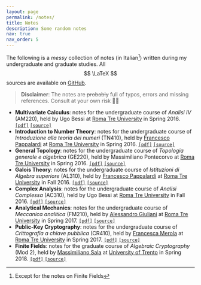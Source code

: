 ```yaml
---
layout: page
permalink: /notes/
title: Notes
description: Some random notes
nav: true
nav_order: 5
---
```


The following is a _messy_ collection of notes (in Italian[^1]) written during my undergraduate and graduate studies. All $$ \LaTeX $$ sources are available on [GitHub](https://github.com/edoars).

> **Disclaimer**: The notes are ~~probably~~ full of typos, errors and missing references. Consult at your own risk 🧑‍🏫

- **Multivariate Calculus**: notes for the undergraduate course of _Analisi IV_ (AM220), held by Ugo Bessi at [Roma Tre University](https://uniroma3.it) in Spring 2016. [`[pdf]`](/assets/pdf/notes_multivariate_calculus.pdf) [`[source]`](https://github.com/edoars/multivariate-calculus-notes)
- **Introduction to Number Theory**: notes for the undergraduate course of _Introduzione alla teoria dei numeri_ (TN410), held by [Francesco Pappalardi](http://www.mat.uniroma3.it/users/pappa/) at [Roma Tre University](https://uniroma3.it) in Spring 2016. [`[pdf]`](/assets/pdf/notes_intro_number_theory.pdf) [`[source]`](https://github.com/edoars/intro-number-theory-notes)
- **General Topology**: notes for the undergraduate course of _Topologia generale e algebrica_ (GE220), held by Massimiliano Pontecorvo at [Roma Tre University](https://uniroma3.it) in Spring 2016. [`[pdf]`](/assets/pdf/notes_general_topology.pdf) [`[source]`](https://github.com/edoars/general-topology-notes)
- **Galois Theory**: notes for the undergraduate course of _Istituzioni di Algebra superiore_ (AL310), held by [Francesco Pappalardi](http://www.mat.uniroma3.it/users/pappa/) at [Roma Tre University](https://uniroma3.it) in Fall 2016. [`[pdf]`](/assets/pdf/notes_galois_theory.pdf) [`[source]`](https://github.com/edoars/galois-theory-notes)
- **Complex Analysis**: notes for the undergraduate course of _Analisi Complessa_ (AC310), held by Ugo Bessi at [Roma Tre University](https://uniroma3.it) in Fall 2016. [`[pdf]`](/assets/pdf/notes_complex_analysis.pdf) [`[source]`](https://github.com/edoars/complex-analysis-notes)
- **Analytical Mechanics**: notes for the undergraduate course of _Meccanica analitica_ (FM210), held by [Alessandro Giuliani](http://www.mat.uniroma3.it/users/giuliani/public_html/) at [Roma Tre University](https://uniroma3.it) in Spring 2017. [`[pdf]`](/assets/pdf/notes_analytical_mechanics.pdf) [`[source]`](https://github.com/edoars/analytical-mechanics-notes)
- **Public-Key Cryptography**: notes for the undergraduate course of _Crittografia a chiave pubblica_ (CR410), held by [Francesca Merola](http://ricerca.mat.uniroma3.it/users/merola/) at [Roma Tre University](https://uniroma3.it) in Spring 2017. [`[pdf]`](/assets/pdf/notes_public_key_crypto.pdf) [`[source]`](https://github.com/edoars/public-key-crypto-notes)
- **Finite Fields**: notes for the graduate course of _Algebraic Cryptography_ (Mod 2), held by [Massimiliano Sala](https://www.science.unitn.it/~sala/) at [University of Trento](https://unitn.it) in Spring 2018. [`[pdf]`](/assets/pdf/notes_finite_fields.pdf) [`[source]`](https://github.com/edoars/finite-fields-notes)

[^1]: Except for the notes on Finite Fields

